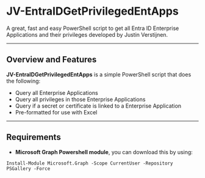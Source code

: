# JV-EntraIDGetPrivilegedEntApps

A great, fast and easy PowerShell script to get all Entra ID Enterprise Applications and their privileges developed by Justin Verstijnen.

---

## Overview and Features

**JV-EntraIDGetPrivilegedEntApps** is a simple PowerShell script that does the following:
- Query all Enterprise Applications
- Query all privileges in those Enterprise Applications
- Query if a secret or certificate is linked to a Enterprise Application
- Pre-formatted for use with Excel

---

## Requirements

- **Microsoft Graph Powershell module**, you can download this by using:

```
Install-Module Microsoft.Graph -Scope CurrentUser -Repository PSGallery -Force
```


